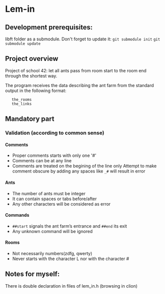 # Lem-in

## Development prerequisites:
libft folder as a submodule. Don't forget to update it:
`git submodule init`
`git submodule update`

## Project overview

Project of school 42: let all ants pass from room start to the room end through the shortest way.

The program receives the data describing the ant farm from the standard output
in the following format:
```number_of_ants
   the_rooms
   the_links
```

## Mandatory part

### Validation (according to common sense)
#### Comments
* Proper comments starts with only one '#'
* Comments can be at any line
* Comments are treated on the begining of the line only
 Attempt to make comment obscure by adding any spaces like `_#` will
result in error

#### Ants
* The number of ants must be integer
* It can contain spaces or tabs before/after
* Any other characters will be considered as 
error

#### Commands
* `##start` signals the ant farm’s entrance and `##end` its exit
* Any unknown command will be ignored

#### Rooms
* Not necessarily numbers(zdfg, qwerty)
* Never starts with the character L nor with the character #

## Notes for myself:
There is double declaration in files of lem_in.h (browsing in clion)
